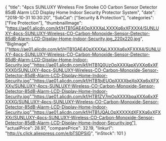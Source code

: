 {
	"title": "4pcs SUNLUXY Wireless Fire Smoke CO Carbon Sensor Detector 85dB Alarm LCD Display Home Indoor Security Protector System",
	"date": "2018-10-31 10:30:20",
	"SubCat": ["Security & Protection"],
	"categories": ["Fire Protection"],
	"thumbnailImage": "https://ae01.alicdn.com/kf/HTB1GAE4OpXXXXaLXXXXq6xXFXXX4/SUNLUXY-4pcs-SUNLUXY-Wireless-CO-Carbon-Monoxide-Sensor-Detector-85dB-Alarm-LCD-Display-Home-Indoor-Security.jpg_220x220.jpg",
	"BigImage": ["https://ae01.alicdn.com/kf/HTB1GAE4OpXXXXaLXXXXq6xXFXXX4/SUNLUXY-4pcs-SUNLUXY-Wireless-CO-Carbon-Monoxide-Sensor-Detector-85dB-Alarm-LCD-Display-Home-Indoor-Security.jpg","https://ae01.alicdn.com/kf/HTB1Q0UzOpXXXXapXVXXq6xXFXXX0/SUNLUXY-4pcs-SUNLUXY-Wireless-CO-Carbon-Monoxide-Sensor-Detector-85dB-Alarm-LCD-Display-Home-Indoor-Security.jpg","https://ae01.alicdn.com/kf/HTB1bjEUOpXXXXbeXpXXq6xXFXXXy/SUNLUXY-4pcs-SUNLUXY-Wireless-CO-Carbon-Monoxide-Sensor-Detector-85dB-Alarm-LCD-Display-Home-Indoor-Security.jpg","https://ae01.alicdn.com/kf/HTB1ZV7mOpXXXXbpaXXXq6xXFXXXG/SUNLUXY-4pcs-SUNLUXY-Wireless-CO-Carbon-Monoxide-Sensor-Detector-85dB-Alarm-LCD-Display-Home-Indoor-Security.jpg","https://ae01.alicdn.com/kf/HTB1JQALOpXXXXXdXFXXq6xXFXXXr/SUNLUXY-4pcs-SUNLUXY-Wireless-CO-Carbon-Monoxide-Sensor-Detector-85dB-Alarm-LCD-Display-Home-Indoor-Security.jpg"],
	"actualPrice": 28.97,
	"comparePrice": 32.19,
	"linkurl": "http://s.click.aliexpress.com/e/bTSDPSiG",
	"inStock": 101
}
